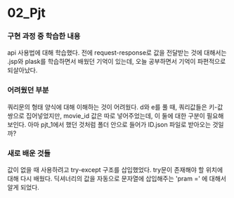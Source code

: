 # 02_Pjt

### 구현 과정 중 학습한 내용
api 사용법에 대해 학습했다. 전에 request-response로 값을 전달받는 것에 대해서는 .jsp와 plask를 학습하면서 배웠던 기억이 있는데, 오늘 공부하면서 기억이 파편적으로 되살아났다.

### 어려웠던 부분
쿼리문의 형태 양식에 대해 이해하는 것이 어려웠다. d와 e를 풀 때, 쿼리값들은 키-값 쌍으로 집어넣었지만, movie_id 값은 따로 넣어주었는데, 이 둘에 대한 구분이 필요해 보인다. 아마 pjt_1에서 했던 것처럼 폴더 안으로 들어가 ID.json 파일로 받아오는 것일까? 

### 새로 배운 것들
값이 없을 때 사용하려고 try-except 구조를 삽입했었다. try문이 존재해야 할 위치에 대해 다시 배웠다.
딕셔너리의 값을 자동으로 문자열에 삽입해주는 'pram =' 에 대해서 알게 되었다.

